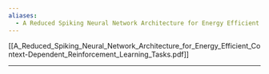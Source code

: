 ```yaml
---
aliases:
  - A Reduced Spiking Neural Network Architecture for Energy Efficient Context-Dependent Reinforcement Learning Tasks
---
```

[[A_Reduced_Spiking_Neural_Network_Architecture_for_Energy_Efficient_Context-Dependent_Reinforcement_Learning_Tasks.pdf]]
___
